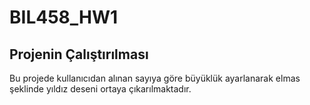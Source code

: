 # BIL458_HW1

## Projenin Çalıştırılması
  Bu projede kullanıcıdan alınan sayıya göre büyüklük ayarlanarak elmas şeklinde yıldız deseni ortaya çıkarılmaktadır.    
